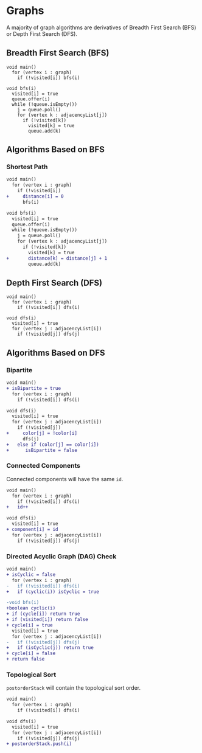 # Graphs
A majority of graph algorithms are derivatives of Breadth First Search (BFS) or Depth First Search (DFS).
## Breadth First Search (BFS)
```
void main()
  for (vertex i : graph)
    if (!visited[i]) bfs(i)

void bfs(i)
  visited[i] = true
  queue.offer(i)
  while (!queue.isEmpty())
    j = queue.poll()
    for (vertex k : adjacencyList[j])
      if (!visited[k])
        visited[k] = true
        queue.add(k)
```
## Algorithms Based on BFS
### Shortest Path
``` diff
void main()
  for (vertex i : graph)
    if (!visited[i])
+     distance[i] = 0
      bfs(i)

void bfs(i)
  visited[i] = true
  queue.offer(i)
  while (!queue.isEmpty())
    j = queue.poll()
    for (vertex k : adjacencyList[j])
      if (!visited[k])
        visited[k] = true
+       distance[k] = distance[j] + 1
        queue.add(k)
```
## Depth First Search (DFS)
```
void main()
  for (vertex i : graph)
    if (!visited[i]) dfs(i)

void dfs(i)
  visited[i] = true
  for (vertex j : adjacencyList[i])
    if (!visited[j]) dfs(j)
```
## Algorithms Based on DFS
### Bipartite
``` diff
void main()
+ isBipartite = true
  for (vertex i : graph)
    if (!visited[i]) dfs(i)

void dfs(i)
  visited[i] = true
  for (vertex j : adjacencyList[i])
    if (!visited[j])
+     color[j] = !color[i]
      dfs(j)
+   else if (color[j] == color[i])
+      isBipartite = false
```
### Connected Components
Connected components will have the same `id`.
``` diff
void main()
  for (vertex i : graph)
    if (!visited[i]) dfs(i)
+   id++

void dfs(i)
  visited[i] = true
+ component[i] = id
  for (vertex j : adjacencyList[i])
    if (!visited[j]) dfs(j)
```
### Directed Acyclic Graph (DAG) Check
``` diff
void main()
+ isCyclic = false
  for (vertex i : graph)
-   if (!visited[i]) dfs(i)
+   if (cyclic(i)) isCyclic = true

-void bfs(i)
+boolean cyclic(i)
+ if (cycle[i]) return true
+ if (visited[i]) return false
+ cycle[i] = true
  visited[i] = true
  for (vertex j : adjacencyList[i])
-   if (!visited[j]) dfs(j)
+   if (isCyclic(j)) return true
+ cycle[i] = false
+ return false
```
### Topological Sort
`postorderStack` will contain the topological sort order.
``` diff
void main()
  for (vertex i : graph)
    if (!visited[i]) dfs(i)

void dfs(i)
  visited[i] = true
  for (vertex j : adjacencyList[i])
    if (!visited[j]) dfs(j)
+ postorderStack.push(i)
```
